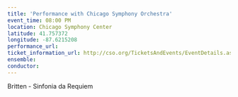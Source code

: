 ```yaml
---
title: 'Performance with Chicago Symphony Orchestra'
event_time: 08:00 PM
location: Chicago Symphony Center
latitude: 41.757372
longitude: -87.6215208
performance_url: 
ticket_information_url: http://cso.org/TicketsAndEvents/EventDetails.aspx?eid=5685
ensemble: 
conductor: 
---
```

Britten - Sinfonia da Requiem